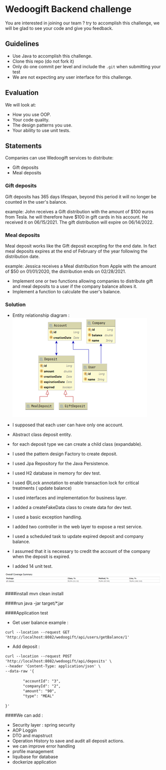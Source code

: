 # Wedoogift Backend challenge
You are interested in joining our team ? try to accomplish this challenge, we will be glad to see
your code and give you feedback.

## Guidelines
* Use Java to accomplish this challenge.
* Clone this repo (do not fork it)
* Only do one commit per level and include the `.git` when submitting your test
* We are not expecting any user interface for this challenge. 

## Evaluation
We will look at:
* How you use OOP.
* Your code quality.
* The design patterns you use.
* Your ability to use unit tests.


## Statements

Companies can use Wedoogift services to distribute:
- Gift deposits
- Meal deposits
### Gift deposits
Gift deposits has 365 days lifespan, beyond this period it will no longer be counted in the user's balance.

example:
John receives a Gift distribution with the amount of $100 euros from Tesla. he will therefore have $100 in gift cards in his account.
He received it on 06/15/2021. The gift distribution will expire on 06/14/2022. 
### Meal deposits
Meal deposit works like the Gift deposit excepting for the end date. In fact meal deposits expires at the end of February of the year following the distribution date.

example:
Jessica receives a Meal distribution from Apple with the amount of $50 on 01/01/2020, the distribution ends on 02/28/2021.

* Implement one or two functions allowing companies to distribute gift and meal deposits to a user if the company balance allows it.
* Implement a function to calculate the user's balance.

### Solution
* Entity relationship diagram :
![img.png](img.png)

* I supposed that each user can have only one account.
* Abstract class deposit entity. 
* for each deposit type we can create a child class (expandable). 
* I used the pattern design Factory to create deposit.
* I used Jpa Repository for the Java Persistence.
* I used H2 database in memory for dev test.
* I used @Lock annotation to enable transaction lock for critical treatments ( update balance)
* I used interfaces and implementation for business layer.
* I added a createFakeData class to create data for dev test.
* I used a basic exception handling.
* I added two controller in the web layer to expose a rest service.
* I used a scheduled task to update expired deposit and company balance.
* I assumed that it is necessary to credit the account of the company when the deposit is expired.
* I added 14 unit test.

![img_1.png](img_1.png)

####install 
mvn clean install

####run
java -jar target/*.jar

####Application test
* Get user balance example :

```
curl --location --request GET 'http://localhost:8082/wedoogift/api/users/getBalance/1'

```  
* Add deposit :

```
curl --location --request POST 'http://localhost:8082/wedoogift/api/deposits' \
--header 'Content-Type: application/json' \
--data-raw '{
  
        "accountId": "3",
        "companyId": "2",
        "amount": "90",
        "type": "MEAL"
   
}'
``` 
####We can add : 
* Security layer : spring security 
* AOP Loggin
* DTO and mapstruct
* Operation History to save and audit all deposit actions.
* we can improve error handling
* profile management
* liquibase for database
* dockerize application
